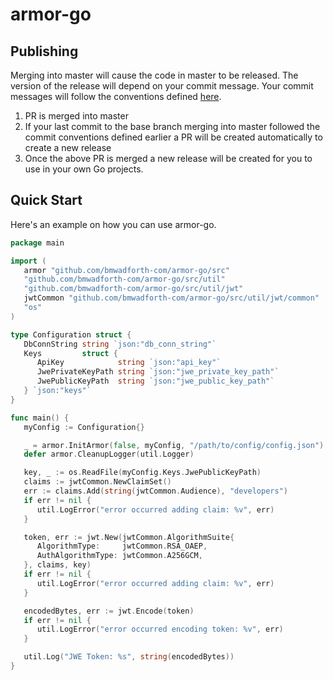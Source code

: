 # armor-go

## Publishing

Merging into master will cause the code in master to be released. The version of the release will depend on your commit
message. Your commit messages will follow the conventions
defined [here](https://www.conventionalcommits.org/en/v1.0.0/).

1. PR is merged into master
2. If your last commit to the base branch merging into master followed the commit conventions defined earlier a PR will
   be created automatically to create a new release
3. Once the above PR is merged a new release will be created for you to use in your own Go projects.

## Quick Start

Here's an example on how you can use armor-go.

```go
package main

import (
   armor "github.com/bmwadforth-com/armor-go/src"
   "github.com/bmwadforth-com/armor-go/src/util"
   "github.com/bmwadforth-com/armor-go/src/util/jwt"
   jwtCommon "github.com/bmwadforth-com/armor-go/src/util/jwt/common"
   "os"
)

type Configuration struct {
   DbConnString string `json:"db_conn_string"`
   Keys         struct {
      ApiKey            string `json:"api_key"`
      JwePrivateKeyPath string `json:"jwe_private_key_path"`
      JwePublicKeyPath  string `json:"jwe_public_key_path"`
   } `json:"keys"`
}

func main() {
   myConfig := Configuration{}

   _ = armor.InitArmor(false, myConfig, "/path/to/config/config.json")
   defer armor.CleanupLogger(util.Logger)

   key, _ := os.ReadFile(myConfig.Keys.JwePublicKeyPath)
   claims := jwtCommon.NewClaimSet()
   err := claims.Add(string(jwtCommon.Audience), "developers")
   if err != nil {
      util.LogError("error occurred adding claim: %v", err)
   }

   token, err := jwt.New(jwtCommon.AlgorithmSuite{
      AlgorithmType:     jwtCommon.RSA_OAEP,
      AuthAlgorithmType: jwtCommon.A256GCM,
   }, claims, key)
   if err != nil {
      util.LogError("error occurred adding claim: %v", err)
   }

   encodedBytes, err := jwt.Encode(token)
   if err != nil {
      util.LogError("error occurred encoding token: %v", err)
   }

   util.Log("JWE Token: %s", string(encodedBytes))
}

```

